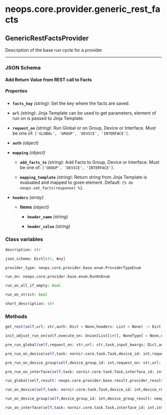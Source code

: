 # neops.core.provider.generic_rest_facts
## GenericRestFactsProvider
Description of the base run cycle for a provider

----------
### JSON Schema
#### Add Return Value from REST call to Facts


##### Properties


- **`facts_key`** *(string)*: Set the key where the facts are saved.

- **`url`** *(string)*: Jinja Template can be used to get parameters, element of run on is passed to Jinja Template.

- **`request_on`** *(string)*: Run Global or on Group, Device or Interface. Must be one of: `['GLOBAL', 'GROUP', 'DEVICE', 'INTERFACE']`.

- **`auth`** *(object)*

- **`mapping`** *(object)*

  - **`add_facts_to`** *(string)*: Add Facts to Group, Device or Interface. Must be one of: `['GROUP', 'DEVICE', 'INTERFACE']`.

  - **`mapping_template`** *(string)*: Return string from Jinja Template is evaluated and mapped to given element. Default: `{% do neops.set_facts(response) %}`.

- **`headers`** *(array)*

  - **Items** *(object)*

    - **`header_name`** *(string)*

    - **`header_value`** *(string)*

### Class variables
```python
description: str
```
```python
json_schema: Dict[str, Any]
```
```python
provider_type: neops.core.provider.base.enum.ProviderTypeEnum
```
```python
run_on: neops.core.provider.base.enum.RunOnEnum
```
```python
run_on_all_if_empty: bool
```
```python
run_on_strict: bool
```
```python
short_description: str
```
### Methods
```python
get_rest(self,url: str,auth: Dict = None,headers: List = None) -> Dict
```
```python
init_adjust_run_on(self,execute_on: Union[List[int], NoneType] = None,execute_on_type: Union[neops.core.provider.base.enum.RunOnEnum, NoneType] = None,dry_run: Union[bool, NoneType] = None,task_input_kwargs: Union[Dict[Any, Any], NoneType] = None,search_query: str = '',task_kwargs: Union[Dict[Any, Any], NoneType] = None,**kwargs) -> NoneType
```
```python
pre_run_global(self,request_on: str,url: str,task_input_kwargs: Dict,auth: Dict = None,headers: List = None,**kwargs) -> Any
```
```python
pre_run_on_device(self,task: nornir.core.task.Task,device_id: int,request_on: str,url: str,task_input_kwargs: Dict,auth: Dict = None,headers: List = None,**kwargs) -> Any
```
```python
pre_run_on_device_group(self,device_group_id: int,request_on: str,url: str,task_input_kwargs: Dict,auth: Dict = None,headers: List = None,**kwargs) -> Any
```
```python
pre_run_on_interface(self,task: nornir.core.task.Task,interface_id: int,request_on: str,url: str,task_input_kwargs: Dict,auth: Dict = None,headers: List = None,**kwargs) -> Any
```
```python
run_global(self,result: neops.core.provider.base.result.provider_result.ProviderResult,request_on: str,mapping: Dict,**kwargs) -> Any
```
```python
run_on_device(self,task: nornir.core.task.Task,device_id: int,device_result: neops.core.provider.base.result.coupled_provider_result_types.ProviderDeviceResult,request_on: str,mapping: Dict,task_input_kwargs: Dict,**kwargs) -> Any
```
```python
run_on_device_group(self,device_group_id: int,device_group_result: neops.core.provider.base.result.coupled_provider_result_types.ProviderDeviceGroupResult,request_on: str,mapping: Dict,task_input_kwargs: Dict,**kwargs) -> Any
```
```python
run_on_interface(self,task: nornir.core.task.Task,interface_id: int,interface_result: neops.core.provider.base.result.coupled_provider_result_types.ProviderInterfaceResult,request_on: str,mapping: Dict,task_input_kwargs: Dict,**kwargs) -> Any
```